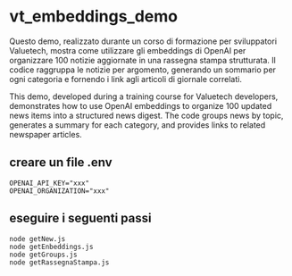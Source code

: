 # vt_embeddings_demo
Questo demo, realizzato durante un corso di formazione per sviluppatori Valuetech, mostra come utilizzare gli embeddings di OpenAI per organizzare 100 notizie aggiornate in una rassegna stampa strutturata. Il codice raggruppa le notizie per argomento, generando un sommario per ogni categoria e fornendo i link agli articoli di giornale correlati.

This demo, developed during a training course for Valuetech developers, demonstrates how to use OpenAI embeddings to organize 100 updated news items into a structured news digest. The code groups news by topic, generates a summary for each category, and provides links to related newspaper articles.

## creare un file .env
```
OPENAI_API_KEY="xxx"
OPENAI_ORGANIZATION="xxx"
```

## eseguire i seguenti passi
```
node getNew.js
node getEnbeddings.js
node getGroups.js
node getRassegnaStampa.js
```

